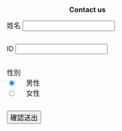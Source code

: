 <html lang="zh-TW">
<head>
  <meta charset="UTF-8">
  <meta name="viewport" content="width=device-width, initial-scale=1.0">
  <meta http-equiv="X-UA-Compatible" content="ie=edge">
  
  <link rel="canonical" href="https://www.letswrite.tw/custom-google-form/">
  <link rel="stylesheet" href="https://cdnjs.cloudflare.com/ajax/libs/skeleton/2.0.4/skeleton.min.css">

  <!-- customized style -->
  <style>
    *, *::before, *::after {
      box-sizing: border-box;
      font-size: 16px;
    }
    html, body, .container, .row {
      margin: 0;
      padding: 0;
      width: 100%;
      height: 100%;
    }
    .container {
      max-width: 100%;
    }
    button {
      font-size: 16px;
    }
    .half {
      position: fixed;
      margin: 0;
      width: 50% !important;
      height: 100%;
    }
    .bg {
      background: url('https://fakeimg.pl/1920x1024/?text=KV') center center;
      background-size: cover;
    }
    .form {
      left: 50%;
      overflow: auto;
      display: flex;
      justify-content: center;
      align-items: center;
      flex-wrap: wrap;
    }
    h1, form {
      width: 100%;
    }
    h1 {
      padding-top: 16px;
      text-align: center;
    }
    form {
      margin-right: auto;
      margin-left: auto;
      max-width: 400px;
    }
    .input-group {
      margin-bottom: 30px;
    }
    .radio-group label {
      display: inline-block;
    }
    textarea {
      min-height: 100px;
    }
    @media screen and (max-width: 1024px) {
      .half {
        position: static;
        width: 100% !important;
        height: auto;
      }
      .bg {
        height: 30vh;
      }
      form {
        padding-right: 12px;
        padding-left: 12px;
      }
    }
  </style>

  <link rel="shortcut icon" href="https://letswritetw.github.io/letswritetw/dist/img/logo_512.png"/>
  <!-- Google Tag Manager-->
  <script>
    (function(w,d,s,l,i){w[l]=w[l]||[];w[l].push({'gtm.start':
    new Date().getTime(),event:'gtm.js'});var f=d.getElementsByTagName(s)[0],
    j=d.createElement(s),dl=l!='dataLayer'?'&l='+l:'';j.async=true;j.src=
    'https://www.googletagmanager.com/gtm.js?id='+i+dl;f.parentNode.insertBefore(j,f);
    })(window,document,'script','dataLayer','GTM-PGQ9WQT');
  </script>
</head>
<body>
  <!-- Google Tag Manager (noscript)-->
  <noscript>
    <iframe src="https://www.googletagmanager.com/ns.html?id=GTM-PGQ9WQT" height="0" width="0" style="display:none;visibility:hidden"></iframe>
  </noscript>

  <div class="container">
    <main class="row">
      <!-- bg -->
      <section class="six columns half bg"></section>      
      <!-- form -->
      <section class="six columns half form">
        <h1>Contact us</h1>
        <form id="customForm">
          <!-- 姓名 -->
          <div class="input-group">
            <label for="demo_name">姓名</label>
            <input class="u-full-width" type="text" placeholder="" id="demo_name" name="entry.2026574604">
          </div>
          <!-- id -->
          <div class="input-group">
            <label for="demo_id">ID</label>
            <input class="u-full-width" type="text" placeholder="" id="demo_id" name="entry.731516791">
          </div>
          <!-- 性別 -->
          <div class="input-group">
            <label>性別</label>
            <div class="radio-group row">
              <!-- 男性 -->
              <div class="four columns">
                <input type="radio" id="male" name="entry.959970287" value="male" checked>
                <label for="male">男性</label>
              </div>
              <!-- 女性 -->
              <div class="four columns">
                <input type="radio" id="female" name="entry.959970287" value="female">
                <label for="female">女性</label>
              </div>
            </div>
          </div>
          <button type="button" id="submit" class="button-primary u-full-width">確認送出</button>
        </form>
      </section>
    </main>
  </div>

  <script src="https://code.jquery.com/jquery-3.3.1.min.js"></script>
  <script>
    $(function() {
      $('#submit').on('click', function(event) {
        event.preventDefault(); // 防止默认表单提交

        var form = $('#customForm')[0];
        var formData = new FormData(form);

        // 使用 fetch API 提交表单数据
        fetch('https://docs.google.com/forms/u/0/d/e/1FAIpQLSf2sLvhOJGY1DFRweilnBldzWD3Hjak-nSjI5fczvvUbUA0Tg/formResponse', {
          method: 'POST',
          body: formData,
          mode: 'no-cors'
        }).then(function() {
          alert('資料已送出！');
          form.reset(); // 重置表单
        }).catch(function(error) {
          console.error('Error:', error);
        });
      });
    });
  </script>
</body>
</html>
